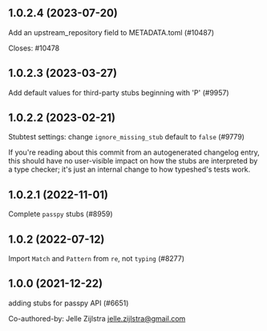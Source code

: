 ## 1.0.2.4 (2023-07-20)

Add an upstream_repository field to METADATA.toml (#10487)

Closes: #10478

## 1.0.2.3 (2023-03-27)

Add default values for third-party stubs beginning with 'P' (#9957)

## 1.0.2.2 (2023-02-21)

Stubtest settings: change `ignore_missing_stub` default to `false` (#9779)

If you're reading about this commit from an autogenerated changelog entry, this should have no user-visible impact on how the stubs are interpreted by a type checker; it's just an internal change to how typeshed's tests work.

## 1.0.2.1 (2022-11-01)

Complete `passpy` stubs (#8959)

## 1.0.2 (2022-07-12)

Import `Match` and `Pattern` from `re`, not `typing` (#8277)

## 1.0.0 (2021-12-22)

adding stubs for passpy API (#6651)

Co-authored-by: Jelle Zijlstra <jelle.zijlstra@gmail.com>

